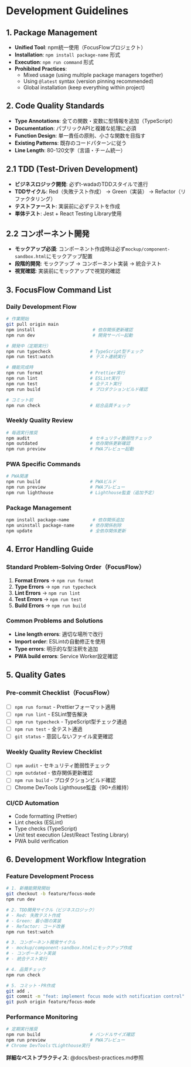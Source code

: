 # Development Guidelines

## 1. Package Management
- **Unified Tool**: npm統一使用（FocusFlowプロジェクト）
- **Installation**: `npm install package-name` 形式
- **Execution**: `npm run command` 形式
- **Prohibited Practices**: 
  - Mixed usage (using multiple package managers together)
  - Using `@latest` syntax (version pinning recommended)
  - Global installation (keep everything within project)

## 2. Code Quality Standards
- **Type Annotations**: 全ての関数・変数に型情報を追加（TypeScript）
- **Documentation**: パブリックAPIと複雑な処理に必須
- **Function Design**: 単一責任の原則、小さな関数を目指す
- **Existing Patterns**: 既存のコードパターンに従う
- **Line Length**: 80-120文字（言語・チーム統一）

## 2.1 TDD (Test-Driven Development)
- **ビジネスロジック開発**: 必ずt-wadaのTDDスタイルで進行
- **TDDサイクル**: Red（失敗テスト作成） → Green（実装） → Refactor（リファクタリング）
- **テストファースト**: 実装前に必ずテストを作成
- **単体テスト**: Jest + React Testing Library使用

## 2.2 コンポーネント開発
- **モックアップ必須**: コンポーネント作成時は必ず`mockup/component-sandbox.html`にモックアップ配置
- **段階的開発**: モックアップ → コンポーネント実装 → 統合テスト
- **視覚確認**: 実装前にモックアップで視覚的確認

## 3. FocusFlow Command List

### Daily Development Flow
```bash
# 作業開始
git pull origin main
npm install                      # 依存関係更新確認
npm run dev                      # 開発サーバー起動

# 開発中（定期実行）
npm run typecheck               # TypeScript型チェック
npm run test:watch              # テスト連続実行

# 機能完成時
npm run format                  # Prettier実行
npm run lint                    # ESLint実行
npm run test                    # 全テスト実行
npm run build                   # プロダクションビルド確認

# コミット前
npm run check                   # 総合品質チェック
```

### Weekly Quality Review
```bash
# 毎週実行推奨
npm audit                       # セキュリティ脆弱性チェック
npm outdated                    # 依存関係更新確認
npm run preview                 # PWAプレビュー起動
```

### PWA Specific Commands
```bash
# PWA関連
npm run build                   # PWAビルド
npm run preview                 # PWAプレビュー
npm run lighthouse              # Lighthouse監査（追加予定）
```

### Package Management
```bash
npm install package-name         # 依存関係追加
npm uninstall package-name      # 依存関係削除
npm update                      # 全依存関係更新
```

## 4. Error Handling Guide

### Standard Problem-Solving Order（FocusFlow）
1. **Format Errors** → `npm run format`
2. **Type Errors** → `npm run typecheck`
3. **Lint Errors** → `npm run lint`
4. **Test Errors** → `npm run test`
5. **Build Errors** → `npm run build`

### Common Problems and Solutions
- **Line length errors**: 適切な場所で改行
- **Import order**: ESLintの自動修正を使用
- **Type errors**: 明示的な型注釈を追加
- **PWA build errors**: Service Worker設定確認

## 5. Quality Gates

### Pre-commit Checklist（FocusFlow）
- [ ] `npm run format` - Prettierフォーマット適用
- [ ] `npm run lint` - ESLint警告解決
- [ ] `npm run typecheck` - TypeScript型チェック通過
- [ ] `npm run test` - 全テスト通過
- [ ] `git status` - 意図しないファイル変更確認

### Weekly Quality Review Checklist
- [ ] `npm audit` - セキュリティ脆弱性チェック
- [ ] `npm outdated` - 依存関係更新確認
- [ ] `npm run build` - プロダクションビルド確認
- [ ] Chrome DevTools Lighthouse監査（90+点維持）

### CI/CD Automation
- Code formatting (Prettier)
- Lint checks (ESLint)
- Type checks (TypeScript)
- Unit test execution (Jest/React Testing Library)
- PWA build verification

## 6. Development Workflow Integration

### Feature Development Process
```bash
# 1. 新機能開発開始
git checkout -b feature/focus-mode
npm run dev

# 2. TDD開発サイクル（ビジネスロジック）
# - Red: 失敗テスト作成
# - Green: 最小限の実装
# - Refactor: コード改善
npm run test:watch

# 3. コンポーネント開発サイクル
# - mockup/component-sandbox.htmlにモックアップ作成
# - コンポーネント実装
# - 統合テスト実行

# 4. 品質チェック
npm run check

# 5. コミット・PR作成
git add .
git commit -m "feat: implement focus mode with notification control"
git push origin feature/focus-mode
```

### Performance Monitoring
```bash
# 定期実行推奨
npm run build                   # バンドルサイズ確認
npm run preview                 # PWAプレビュー
# Chrome DevToolsでLighthouse実行
```

**詳細なベストプラクティス**: @docs/best-practices.md参照